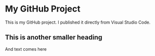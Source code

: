 # My GitHub Project

This is my GitHub project. I published it directly from Visual Studio Code.
 ## This is another smaller heading
And text comes here
